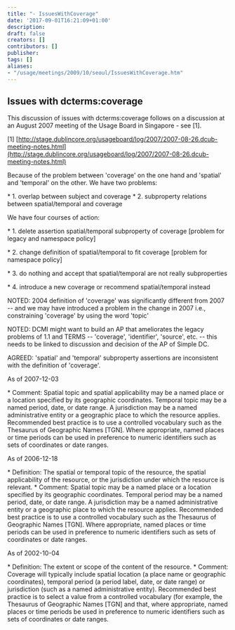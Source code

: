 ```yaml
---
title: "- IssuesWithCoverage"
date: '2017-09-01T16:21:09+01:00'
description: 
draft: false
creators: []
contributors: []
publisher: 
tags: []
aliases:
- "/usage/meetings/2009/10/seoul/IssuesWithCoverage.htm"
---
```


## Issues with dcterms:coverage

This discussion of issues with dcterms:coverage follows on a discussion at an August 2007 meeting of the Usage Board in Singapore - see [1].

[1] [http://stage.dublincore.org/usageboard/log/2007/2007-08-26.dcub-meeting-notes.html](http://stage.dublincore.org/usageboard/log/2007/2007-08-26.dcub-meeting-notes.html)

Because of the problem between 'coverage' on the one hand and 'spatial' and 'temporal' on the other. We have two problems:

\* 1. overlap between subject and coverage \* 2. subproperty relations between spatial/temporal and coverage

We have four courses of action:

\* 1. delete assertion spatial/temporal subproperty of coverage [problem for legacy and namespace policy]

\* 2. change definition of spatial/temporal to fit coverage [problem for namespace policy]

\* 3. do nothing and accept that spatial/temporal are not really subproperties

\* 4. introduce a new coverage or recommend spatial/temporal instead

NOTED: 2004 definition of 'coverage' was significantly different from 2007 -- and we may have introduced a problem in the change in 2007 i.e., constraining 'coverage' by using the word 'topic'

NOTED: DCMI might want to build an AP that ameliorates the legacy problems of 1.1 and TERMS -- 'coverage', 'identifier', 'source', etc. -- this needs to be linked to discussion and decision of the AP of Simple DC.

AGREED: 'spatial' and 'temporal' subproperty assertions are inconsistent with the definition of 'coverage'.

As of 2007-12-03

\* Comment: Spatial topic and spatial applicability may be a named place or a location specified by its geographic coordinates. Temporal topic may be a named period, date, or date range. A jurisdiction may be a named administrative entity or a geographic place to which the resource applies. Recommended best practice is to use a controlled vocabulary such as the Thesaurus of Geographic Names [TGN]. Where appropriate, named places or time periods can be used in preference to numeric identifiers such as sets of coordinates or date ranges.

As of 2006-12-18

\* Definition: The spatial or temporal topic of the resource, the spatial applicability of the resource, or the jurisdiction under which the resource is relevant. \* Comment: Spatial topic may be a named place or a location specified by its geographic coordinates. Temporal period may be a named period, date, or date range. A jurisdiction may be a named administrative entity or a geographic place to which the resource applies. Recommended best practice is to use a controlled vocabulary such as the Thesaurus of Geographic Names [TGN]. Where appropriate, named places or time periods can be used in preference to numeric identifiers such as sets of coordinates or date ranges.

As of 2002-10-04

\* Definition: The extent or scope of the content of the resource. \* Comment: Coverage will typically include spatial location (a place name or geographic coordinates), temporal period (a period label, date, or date range) or jurisdiction (such as a named administrative entity). Recommended best practice is to select a value from a controlled vocabulary (for example, the Thesaurus of Geographic Names [TGN] and that, where appropriate, named places or time periods be used in preference to numeric identifiers such as sets of coordinates or date ranges.

